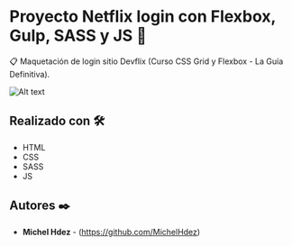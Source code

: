 Proyecto Netflix login con Flexbox, Gulp, SASS y JS 🚀
===========
📋 Maquetación de login sitio Devflix (Curso CSS Grid y Flexbox - La Guía Definitiva).

![Alt text](imagen.png "imagen descripcion")

## Realizado con 🛠️
* HTML
* CSS
* SASS
* JS

## Autores ✒️
* **Michel Hdez** - (https://github.com/MichelHdez)